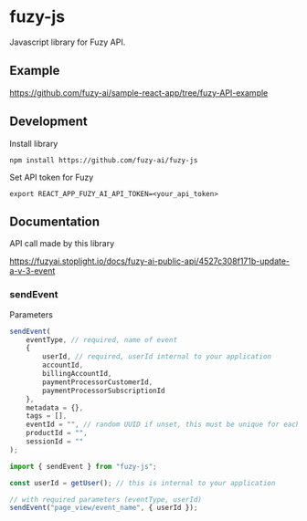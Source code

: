 # fuzy-js
Javascript library for Fuzy API.

## Example
https://github.com/fuzy-ai/sample-react-app/tree/fuzy-API-example

## Development

Install library
```shell
npm install https://github.com/fuzy-ai/fuzy-js
```

Set API token for Fuzy
```shell
export REACT_APP_FUZY_AI_API_TOKEN=<your_api_token>
```

## Documentation
API call made by this library

https://fuzyai.stoplight.io/docs/fuzy-ai-public-api/4527c308f171b-update-a-v-3-event

### sendEvent
Parameters
```js
sendEvent(    
    eventType, // required, name of event
    {
        userId, // required, userId internal to your application
        accountId,
        billingAccountId,
        paymentProcessorCustomerId,
        paymentProcessorSubscriptionId 
    }, 
    metadata = {},
    tags = [],
    eventId = "", // random UUID if unset, this must be unique for each event
    productId = "",
    sessionId = ""
);
```

```js
import { sendEvent } from "fuzy-js";

const userId = getUser(); // this is internal to your application

// with required parameters (eventType, userId)
sendEvent("page_view/event_name", { userId });
```
